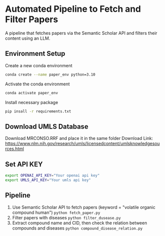 # Automated Pipeline to Fetch and Filter Papers
A pipeline that fetches papers via the Semantic Scholar API and filters their content using an LLM.

## Environment Setup
Create a new conda environment
```bash
conda create --name paper_env python=3.10
```
Activate the conda environment
```bash
conda activate paper_env
```
Install necessary package
```bash
pip insall -r requirements.txt
```
## Download UMLS Database
Download MRCONSO.RRF and place it in the same folder
Download Link:
https://www.nlm.nih.gov/research/umls/licensedcontent/umlsknowledgesources.html

## Set API KEY
```bash
export OPENAI_API_KEY="Your openai api key"
export UMLS_API_KEY="Your umls api key"
```

## Pipeline
1. Use Semantic Scholar API to fetch papers (keyword = "volatile organic compound human")
```python fetch_paper.py```
2. Filter papers with diseases
```python filter_dusease.py```
3. Extract compound name and CID, then check the relation between compounds and diseases
```python compound_disease_relation.py```
